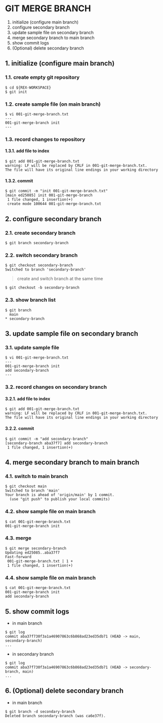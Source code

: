 # GIT MERGE BRANCH
1. initialize (configure main branch)
2. configure secondary branch
3. update sample file on secondary branch
4. merge secondary branch to main branch
5. show commit logs
6. (Optional) delete secondary branch

## 1. initialize (configure main branch)
### 1.1. create empty git repository
```
$ cd ${REX-WORKSPACE}
$ git init
```

### 1.2. create sample file (on main branch)
```
$ vi 001-git-merge-branch.txt
---
001-git-merge-branch init
---
```

### 1.3. record changes to repository
#### 1.3.1. add file to index
```
$ git add 001-git-merge-branch.txt
warning: LF will be replaced by CRLF in 001-git-merge-branch.txt.
The file will have its original line endings in your working directory
```

#### 1.3.2. commit
```
$ git commit -m "init 001-git-merge-branch.txt"
[main ed25085] init 001-git-merge-branch
 1 file changed, 1 insertion(+)
 create mode 100644 001-git-merge-branch.txt
```

## 2. configure secondary branch
### 2.1. create secondary branch
```
$ git branch secondary-branch
```

### 2.2. switch secondary branch
```
$ git checkout secondary-branch
Switched to branch 'secondary-branch'
```

> create and switch branch at the same time

```
$ git checkout -b secondary-branch
```

### 2.3. show branch list
```
$ git branch
  main
* secondary-branch
```

## 3. update sample file on secondary branch
### 3.1. update sample file
```
$ vi 001-git-merge-branch.txt
---
001-git-merge-branch init
add secondary-branch
---
```

### 3.2. record changes on secondary branch
#### 3.2.1. add file to index
```
$ git add 001-git-merge-branch.txt
warning: LF will be replaced by CRLF in 001-git-merge-branch.txt.
The file will have its original line endings in your working directory
```

#### 3.2.2. commit
```
$ git commit -m "add secondary-branch"
[secondary-branch aba37f7] add secondary-branch
 1 file changed, 1 insertion(+)
```

## 4. merge secondary branch to main branch
### 4.1. switch to main branch
```
$ git checkout main
Switched to branch 'main'
Your branch is ahead of 'origin/main' by 1 commit.
  (use "git push" to publish your local commits)
```

### 4.2. show sample file on main branch
```
$ cat 001-git-merge-branch.txt
001-git-merge-branch init
```

### 4.3. merge
```
$ git merge secondary-branch
Updating ed25085..aba37f7
Fast-forward
 001-git-merge-branch.txt | 1 +
 1 file changed, 1 insertion(+)
```

### 4.4. show sample file on main branch
```
$ cat 001-git-merge-branch.txt
001-git-merge-branch init
add secondary-branch
```

## 5. show commit logs

- in main branch

```
$ git log
commit aba37f730f3a1a46907863c6b868ad23ed35db71 (HEAD -> main, secondary-branch)
...
```

- in secondary branch

```
$ git log
commit aba37f730f3a1a46907863c6b868ad23ed35db71 (HEAD -> secondary-branch, main)
...
```

## 6. (Optional) delete secondary branch

- in main branch

```
$ git branch -d secondary-branch
Deleted branch secondary-branch (was ca6e37f).
```
